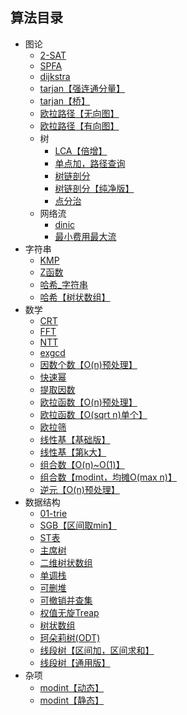 ## 算法目录

<!-- AUTOSTART -->
- 图论
    - [2-SAT](/algo/%E5%9B%BE%E8%AE%BA/2-SAT.cpp)
    - [SPFA](/algo/%E5%9B%BE%E8%AE%BA/SPFA.cpp)
    - [dijkstra](/algo/%E5%9B%BE%E8%AE%BA/dijkstra.cpp)
    - [tarjan【强连通分量】](/algo/%E5%9B%BE%E8%AE%BA/tarjan%E3%80%90%E5%BC%BA%E8%BF%9E%E9%80%9A%E5%88%86%E9%87%8F%E3%80%91.cpp)
    - [tarjan【桥】](/algo/%E5%9B%BE%E8%AE%BA/tarjan%E3%80%90%E6%A1%A5%E3%80%91.cpp)
    - [欧拉路径【无向图】](/algo/%E5%9B%BE%E8%AE%BA/%E6%AC%A7%E6%8B%89%E8%B7%AF%E5%BE%84%E3%80%90%E6%97%A0%E5%90%91%E5%9B%BE%E3%80%91.cpp)
    - [欧拉路径【有向图】](/algo/%E5%9B%BE%E8%AE%BA/%E6%AC%A7%E6%8B%89%E8%B7%AF%E5%BE%84%E3%80%90%E6%9C%89%E5%90%91%E5%9B%BE%E3%80%91.cpp)
    - 树
        - [LCA【倍增】](/algo/%E5%9B%BE%E8%AE%BA/%E6%A0%91/LCA%E3%80%90%E5%80%8D%E5%A2%9E%E3%80%91.cpp)
        - [单点加，路径查询](/algo/%E5%9B%BE%E8%AE%BA/%E6%A0%91/%E5%8D%95%E7%82%B9%E5%8A%A0%EF%BC%8C%E8%B7%AF%E5%BE%84%E6%9F%A5%E8%AF%A2.cpp)
        - [树链剖分](/algo/%E5%9B%BE%E8%AE%BA/%E6%A0%91/%E6%A0%91%E9%93%BE%E5%89%96%E5%88%86.cpp)
        - [树链剖分【纯净版】](/algo/%E5%9B%BE%E8%AE%BA/%E6%A0%91/%E6%A0%91%E9%93%BE%E5%89%96%E5%88%86%E3%80%90%E7%BA%AF%E5%87%80%E7%89%88%E3%80%91.cpp)
        - [点分治](/algo/%E5%9B%BE%E8%AE%BA/%E6%A0%91/%E7%82%B9%E5%88%86%E6%B2%BB.cpp)
    - 网络流
        - [dinic](/algo/%E5%9B%BE%E8%AE%BA/%E7%BD%91%E7%BB%9C%E6%B5%81/dinic.cpp)
        - [最小费用最大流](/algo/%E5%9B%BE%E8%AE%BA/%E7%BD%91%E7%BB%9C%E6%B5%81/%E6%9C%80%E5%B0%8F%E8%B4%B9%E7%94%A8%E6%9C%80%E5%A4%A7%E6%B5%81.cpp)
- 字符串
    - [KMP](/algo/%E5%AD%97%E7%AC%A6%E4%B8%B2/KMP.cpp)
    - [Z函数](/algo/%E5%AD%97%E7%AC%A6%E4%B8%B2/Z%E5%87%BD%E6%95%B0.cpp)
    - [哈希_字符串](/algo/%E5%AD%97%E7%AC%A6%E4%B8%B2/%E5%93%88%E5%B8%8C_%E5%AD%97%E7%AC%A6%E4%B8%B2.cpp)
    - [哈希【树状数组】](/algo/%E5%AD%97%E7%AC%A6%E4%B8%B2/%E5%93%88%E5%B8%8C%E3%80%90%E6%A0%91%E7%8A%B6%E6%95%B0%E7%BB%84%E3%80%91.cpp)
- 数学
    - [CRT](/algo/%E6%95%B0%E5%AD%A6/CRT.cpp)
    - [FFT](/algo/%E6%95%B0%E5%AD%A6/FFT.cpp)
    - [NTT](/algo/%E6%95%B0%E5%AD%A6/NTT.cpp)
    - [exgcd](/algo/%E6%95%B0%E5%AD%A6/exgcd.cpp)
    - [因数个数【O(n)预处理】](/algo/%E6%95%B0%E5%AD%A6/%E5%9B%A0%E6%95%B0%E4%B8%AA%E6%95%B0%E3%80%90O%28n%29%E9%A2%84%E5%A4%84%E7%90%86%E3%80%91.cpp)
    - [快速幂](/algo/%E6%95%B0%E5%AD%A6/%E5%BF%AB%E9%80%9F%E5%B9%82.cpp)
    - [提取因数](/algo/%E6%95%B0%E5%AD%A6/%E6%8F%90%E5%8F%96%E5%9B%A0%E6%95%B0.cpp)
    - [欧拉函数【O(n)预处理】](/algo/%E6%95%B0%E5%AD%A6/%E6%AC%A7%E6%8B%89%E5%87%BD%E6%95%B0%E3%80%90O%28n%29%E9%A2%84%E5%A4%84%E7%90%86%E3%80%91.cpp)
    - [欧拉函数【O(sqrt n)单个】](/algo/%E6%95%B0%E5%AD%A6/%E6%AC%A7%E6%8B%89%E5%87%BD%E6%95%B0%E3%80%90O%28sqrt%20n%29%E5%8D%95%E4%B8%AA%E3%80%91.cpp)
    - [欧拉筛](/algo/%E6%95%B0%E5%AD%A6/%E6%AC%A7%E6%8B%89%E7%AD%9B.cpp)
    - [线性基【基础版】](/algo/%E6%95%B0%E5%AD%A6/%E7%BA%BF%E6%80%A7%E5%9F%BA%E3%80%90%E5%9F%BA%E7%A1%80%E7%89%88%E3%80%91.cpp)
    - [线性基【第k大】](/algo/%E6%95%B0%E5%AD%A6/%E7%BA%BF%E6%80%A7%E5%9F%BA%E3%80%90%E7%AC%ACk%E5%A4%A7%E3%80%91.cpp)
    - [组合数【O(n)~O(1)】](/algo/%E6%95%B0%E5%AD%A6/%E7%BB%84%E5%90%88%E6%95%B0%E3%80%90O%28n%29~O%281%29%E3%80%91.cpp)
    - [组合数【modint，均摊O(max n)】](/algo/%E6%95%B0%E5%AD%A6/%E7%BB%84%E5%90%88%E6%95%B0%E3%80%90modint%EF%BC%8C%E5%9D%87%E6%91%8AO%28max%20n%29%E3%80%91.cpp)
    - [逆元【O(n)预处理】](/algo/%E6%95%B0%E5%AD%A6/%E9%80%86%E5%85%83%E3%80%90O%28n%29%E9%A2%84%E5%A4%84%E7%90%86%E3%80%91.cpp)
- 数据结构
    - [01-trie](/algo/%E6%95%B0%E6%8D%AE%E7%BB%93%E6%9E%84/01-trie.cpp)
    - [SGB【区间取min】](/algo/%E6%95%B0%E6%8D%AE%E7%BB%93%E6%9E%84/SGB%E3%80%90%E5%8C%BA%E9%97%B4%E5%8F%96min%E3%80%91.cpp)
    - [ST表](/algo/%E6%95%B0%E6%8D%AE%E7%BB%93%E6%9E%84/ST%E8%A1%A8.cpp)
    - [主席树](/algo/%E6%95%B0%E6%8D%AE%E7%BB%93%E6%9E%84/%E4%B8%BB%E5%B8%AD%E6%A0%91.cpp)
    - [二维树状数组](/algo/%E6%95%B0%E6%8D%AE%E7%BB%93%E6%9E%84/%E4%BA%8C%E7%BB%B4%E6%A0%91%E7%8A%B6%E6%95%B0%E7%BB%84.cpp)
    - [单调栈](/algo/%E6%95%B0%E6%8D%AE%E7%BB%93%E6%9E%84/%E5%8D%95%E8%B0%83%E6%A0%88.cpp)
    - [可删堆](/algo/%E6%95%B0%E6%8D%AE%E7%BB%93%E6%9E%84/%E5%8F%AF%E5%88%A0%E5%A0%86.cpp)
    - [可撤销并查集](/algo/%E6%95%B0%E6%8D%AE%E7%BB%93%E6%9E%84/%E5%8F%AF%E6%92%A4%E9%94%80%E5%B9%B6%E6%9F%A5%E9%9B%86.cpp)
    - [权值无旋Treap](/algo/%E6%95%B0%E6%8D%AE%E7%BB%93%E6%9E%84/%E6%9D%83%E5%80%BC%E6%97%A0%E6%97%8BTreap.cpp)
    - [树状数组](/algo/%E6%95%B0%E6%8D%AE%E7%BB%93%E6%9E%84/%E6%A0%91%E7%8A%B6%E6%95%B0%E7%BB%84.cpp)
    - [珂朵莉树(ODT)](/algo/%E6%95%B0%E6%8D%AE%E7%BB%93%E6%9E%84/%E7%8F%82%E6%9C%B5%E8%8E%89%E6%A0%91%28ODT%29.cpp)
    - [线段树【区间加，区间求和】](/algo/%E6%95%B0%E6%8D%AE%E7%BB%93%E6%9E%84/%E7%BA%BF%E6%AE%B5%E6%A0%91%E3%80%90%E5%8C%BA%E9%97%B4%E5%8A%A0%EF%BC%8C%E5%8C%BA%E9%97%B4%E6%B1%82%E5%92%8C%E3%80%91.cpp)
    - [线段树【通用版】](/algo/%E6%95%B0%E6%8D%AE%E7%BB%93%E6%9E%84/%E7%BA%BF%E6%AE%B5%E6%A0%91%E3%80%90%E9%80%9A%E7%94%A8%E7%89%88%E3%80%91.cpp)
- 杂项
    - [modint【动态】](/algo/%E6%9D%82%E9%A1%B9/modint%E3%80%90%E5%8A%A8%E6%80%81%E3%80%91.cpp)
    - [modint【静态】](/algo/%E6%9D%82%E9%A1%B9/modint%E3%80%90%E9%9D%99%E6%80%81%E3%80%91.cpp)
<!--  AUTOEND  -->